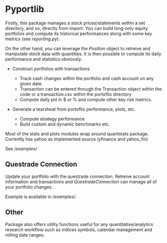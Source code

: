 # Pyportlib
Firstly, this package manages a stock prices/statements within a set directory, and so, directly from import. You can build long-only equity portfolios and compute its historical performances along with some key metrics (see *reporting.py*).

On the other hand, you can leverage the *Position* object to retreive and manipulate stock data with quantities. It is then possible to compute its daily performance and statistics obviously.

- Construct portfolios with transactions
    - Track cash changes within the portfolio and cash account on any given date.
    - Transaction can be entered through the Transaction object within the code or a transaction.csv within the portoflio directory
    - Compute daily pnl in $ or % and compute other key risk metrics.

- Generate a tearsheat from portoflio performance, plots, etc.
    - Compute strategy performance
    - Build custom and dynamic benchmarks etc.

Most of the stats and plots modules wrap around quantstats package. Currently has yahoo as implemented source (yfinance and yahoo_fin)

See */examples/*

## Questrade Connection
Update your portfolio with the questrade connection. Retreive account information and transactions and *QuestradeConnection* can manage all of your portfolio changes.

Example is available in */examples/*.

## Other
Package also offers utility functions useful for any quantitative/analytics research workflow such as indices symbols, calendar management and rolling date ranges.